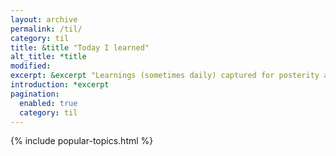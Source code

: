 ```yaml
---
layout: archive
permalink: /til/
category: til
title: &title "Today I learned"
alt_title: *title
modified:
excerpt: &excerpt "Learnings (sometimes daily) captured for posterity and educational purposes. There is a shitload of things that I learn daily. You can categorize those small posts into something like my notebook."
introduction: *excerpt
pagination: 
  enabled: true
  category: til
---
```


{% include popular-topics.html %}
